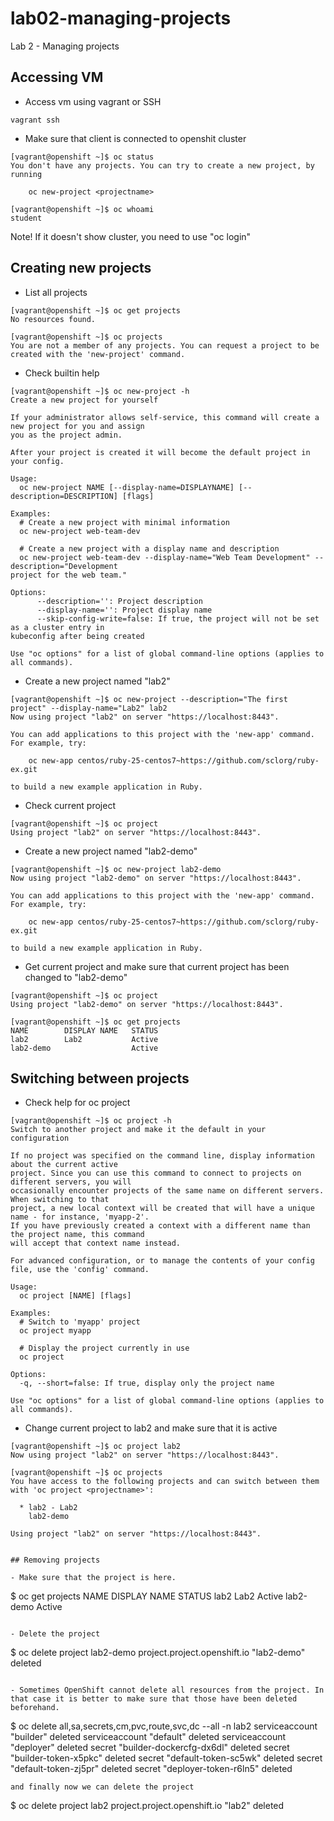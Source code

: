 # lab02-managing-projects

Lab 2 - Managing projects

## Accessing VM

- Access vm using vagrant or SSH

```
vagrant ssh
```

- Make sure that client is connected to openshit cluster

```
[vagrant@openshift ~]$ oc status
You don't have any projects. You can try to create a new project, by running

    oc new-project <projectname>

[vagrant@openshift ~]$ oc whoami
student
```

Note! If it doesn't show cluster, you need to use "oc login"

## Creating new projects

- List all projects

```
[vagrant@openshift ~]$ oc get projects
No resources found.

[vagrant@openshift ~]$ oc projects
You are not a member of any projects. You can request a project to be created with the 'new-project' command.
```

- Check builtin help

```
[vagrant@openshift ~]$ oc new-project -h
Create a new project for yourself

If your administrator allows self-service, this command will create a new project for you and assign
you as the project admin.

After your project is created it will become the default project in your config.

Usage:
  oc new-project NAME [--display-name=DISPLAYNAME] [--description=DESCRIPTION] [flags]

Examples:
  # Create a new project with minimal information
  oc new-project web-team-dev

  # Create a new project with a display name and description
  oc new-project web-team-dev --display-name="Web Team Development" --description="Development
project for the web team."

Options:
      --description='': Project description
      --display-name='': Project display name
      --skip-config-write=false: If true, the project will not be set as a cluster entry in
kubeconfig after being created

Use "oc options" for a list of global command-line options (applies to all commands).
```

- Create a new project named "lab2"

```
[vagrant@openshift ~]$ oc new-project --description="The first project" --display-name="Lab2" lab2
Now using project "lab2" on server "https://localhost:8443".

You can add applications to this project with the 'new-app' command. For example, try:

    oc new-app centos/ruby-25-centos7~https://github.com/sclorg/ruby-ex.git

to build a new example application in Ruby.
```

- Check current project

```
[vagrant@openshift ~]$ oc project
Using project "lab2" on server "https://localhost:8443".
```

- Create a new project named  "lab2-demo"

```
[vagrant@openshift ~]$ oc new-project lab2-demo
Now using project "lab2-demo" on server "https://localhost:8443".

You can add applications to this project with the 'new-app' command. For example, try:

    oc new-app centos/ruby-25-centos7~https://github.com/sclorg/ruby-ex.git

to build a new example application in Ruby.
```

- Get current project and make sure that current project has been changed to "lab2-demo"

```
[vagrant@openshift ~]$ oc project
Using project "lab2-demo" on server "https://localhost:8443".

[vagrant@openshift ~]$ oc get projects
NAME        DISPLAY NAME   STATUS
lab2        Lab2           Active
lab2-demo                  Active
```

## Switching between projects

- Check help for oc project

```
[vagrant@openshift ~]$ oc project -h
Switch to another project and make it the default in your configuration

If no project was specified on the command line, display information about the current active
project. Since you can use this command to connect to projects on different servers, you will
occasionally encounter projects of the same name on different servers. When switching to that
project, a new local context will be created that will have a unique name - for instance, 'myapp-2'.
If you have previously created a context with a different name than the project name, this command
will accept that context name instead.

For advanced configuration, or to manage the contents of your config file, use the 'config' command.

Usage:
  oc project [NAME] [flags]

Examples:
  # Switch to 'myapp' project
  oc project myapp

  # Display the project currently in use
  oc project

Options:
  -q, --short=false: If true, display only the project name

Use "oc options" for a list of global command-line options (applies to all commands).
```

- Change current project to lab2 and make sure that it is active

```
[vagrant@openshift ~]$ oc project lab2
Now using project "lab2" on server "https://localhost:8443".

[vagrant@openshift ~]$ oc projects
You have access to the following projects and can switch between them with 'oc project <projectname>':

  * lab2 - Lab2
    lab2-demo

Using project "lab2" on server "https://localhost:8443".


## Removing projects

- Make sure that the project is here.

``` 
$ oc get projects
NAME        DISPLAY NAME   STATUS
lab2        Lab2           Active
lab2-demo                  Active
```

- Delete the project
```
$ oc delete project lab2-demo
project.project.openshift.io "lab2-demo" deleted
```

- Sometimes OpenShift cannot delete all resources from the project. In that case it is better to make sure that those have been deleted beforehand.

```
$ oc delete all,sa,secrets,cm,pvc,route,svc,dc --all -n lab2
serviceaccount "builder" deleted
serviceaccount "default" deleted
serviceaccount "deployer" deleted
secret "builder-dockercfg-dx6dl" deleted
secret "builder-token-x5pkc" deleted
secret "default-token-sc5wk" deleted
secret "default-token-zj5pr" deleted
secret "deployer-token-r6ln5" deleted

```
and finally now we can delete the project
```
$ oc delete project lab2
project.project.openshift.io "lab2" deleted
```

